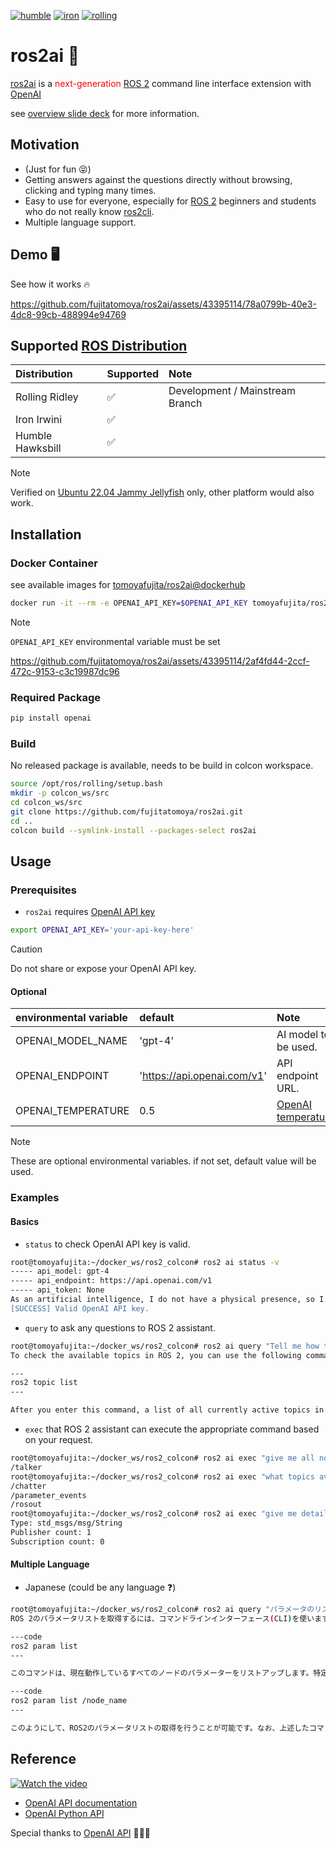 [![humble](https://github.com/fujitatomoya/ros2ai/actions/workflows/humble.yml/badge.svg)](https://github.com/fujitatomoya/ros2ai/actions/workflows/humble.yml) [![iron](https://github.com/fujitatomoya/ros2ai/actions/workflows/iron.yml/badge.svg)](https://github.com/fujitatomoya/ros2ai/actions/workflows/iron.yml) [![rolling](https://github.com/fujitatomoya/ros2ai/actions/workflows/rolling.yml/badge.svg)](https://github.com/fujitatomoya/ros2ai/actions/workflows/rolling.yml)

# ros2ai 🤖

[ros2ai](https://github.com/fujitatomoya/ros2ai) is a <span style="color:red">next-generation</span> [ROS 2](https://github.com/ros2) command line interface extension with [OpenAI](https://openai.com/)

see [overview slide deck](https://raw.githack.com/fujitatomoya/ros2ai/rolling/doc/overview.html) for more information.

## Motivation

- (Just for fun 😝)
- Getting answers against the questions directly without browsing, clicking and typing many times.
- Easy to use for everyone, especially for [ROS 2](https://github.com/ros2) beginners and students who do not really know [ros2cli](https://github.com/ros2/ros2cli).
- Multiple language support.

## Demo 🖥️

See how it works 🔥

https://github.com/fujitatomoya/ros2ai/assets/43395114/78a0799b-40e3-4dc8-99cb-488994e94769

## Supported [ROS Distribution](https://docs.ros.org/en/rolling/Releases.html)

| Distribution      | Supported | Note |
| :---------------- | :-------- | :--- |
| Rolling Ridley    |    ✅     | Development / Mainstream Branch |
| Iron Irwini       |    ✅     | |
| Humble Hawksbill  |    ✅     | |

> [!NOTE]
> Verified on [Ubuntu 22.04 Jammy Jellyfish](https://releases.ubuntu.com/jammy/) only, other platform would also work.

## Installation

### Docker Container

see available images for [tomoyafujita/ros2ai@dockerhub](https://hub.docker.com/repository/docker/tomoyafujita/ros2ai/tags?page=1&ordering=last_updated)

```bash
docker run -it --rm -e OPENAI_API_KEY=$OPENAI_API_KEY tomoyafujita/ros2ai:humble
```

> [!NOTE]
> `OPENAI_API_KEY` environmental variable must be set

https://github.com/fujitatomoya/ros2ai/assets/43395114/2af4fd44-2ccf-472c-9153-c3c19987dc96

### Required Package

```bash
pip install openai
```

### Build

No released package is available, needs to be build in colcon workspace.

```bash
source /opt/ros/rolling/setup.bash
mkdir -p colcon_ws/src
cd colcon_ws/src
git clone https://github.com/fujitatomoya/ros2ai.git
cd ..
colcon build --symlink-install --packages-select ros2ai
```

## Usage

### Prerequisites

- `ros2ai` requires [OpenAI API key](https://platform.openai.com/docs/overview)

```bash
export OPENAI_API_KEY='your-api-key-here'
```

> [!CAUTION]
> Do not share or expose your OpenAI API key.

#### Optional

| environmental variable | default                     | Note                   |
| :----------------------| :-------------------------- | :--------------------- |
| OPENAI_MODEL_NAME      | 'gpt-4'                     | AI model to be used.   |
| OPENAI_ENDPOINT        | 'https://api.openai.com/v1' | API endpoint URL.      |
| OPENAI_TEMPERATURE     | 0.5                         | [OpenAI temperature](https://platform.openai.com/docs/guides/text-generation/how-should-i-set-the-temperature-parameter) |

> [!NOTE]
> These are optional environmental variables. if not set, default value will be used.

### Examples

#### Basics

- `status` to check OpenAI API key is valid.

```bash
root@tomoyafujita:~/docker_ws/ros2_colcon# ros2 ai status -v
----- api_model: gpt-4
----- api_endpoint: https://api.openai.com/v1
----- api_token: None
As an artificial intelligence, I do not have a physical presence, so I can't be "in service" in the traditional sense. But I am available to assist you 24/7.
[SUCCESS] Valid OpenAI API key.
```

- `query` to ask any questions to ROS 2 assistant.

```bash
root@tomoyafujita:~/docker_ws/ros2_colcon# ros2 ai query "Tell me how to check the available topics?"
To check the available topics in ROS 2, you can use the following command in the terminal:

---
ros2 topic list
---

After you enter this command, a list of all currently active topics in your ROS2 system will be displayed. This list includes all topics that nodes in your system are currently publishing to or subscribing from.
```

- `exec` that ROS 2 assistant can execute the appropriate command based on your request.

```bash
root@tomoyafujita:~/docker_ws/ros2_colcon# ros2 ai exec "give me all nodes"
/talker
root@tomoyafujita:~/docker_ws/ros2_colcon# ros2 ai exec "what topics available"
/chatter
/parameter_events
/rosout
root@tomoyafujita:~/docker_ws/ros2_colcon# ros2 ai exec "give me detailed info for topic /chatter"
Type: std_msgs/msg/String
Publisher count: 1
Subscription count: 0
```

#### Multiple Language

- Japanese (could be any language ❓)

```bash
root@tomoyafujita:~/docker_ws/ros2_colcon# ros2 ai query "パラメータのリスト取得方法を教えて"
ROS 2のパラメータリストを取得するには、コマンドラインインターフェース(CLI)を使います。具体的には、次のコマンドを使用します：

---code
ros2 param list
---

このコマンドは、現在動作しているすべてのノードのパラメーターをリストアップします。特定のノードのパラメータだけを見たい場合には、以下のようにノード名を指定することもできます。

---code
ros2 param list /node_name
---

このようにして、ROS2のパラメータリストの取得を行うことが可能です。なお、上述したコマンドはシェルから直接実行してください。
```

## Reference

[![Watch the video](https://img.youtube.com/vi/60IOU1KrWXY/maxresdefault.jpg)](https://www.youtube.com/watch?v=60IOU1KrWXY)

- [OpenAI API documentation](https://platform.openai.com/docs)
- [OpenAI Python API](https://github.com/openai/openai-python)

Special thanks to [OpenAI API](https://platform.openai.com/) 🌟🌟🌟
